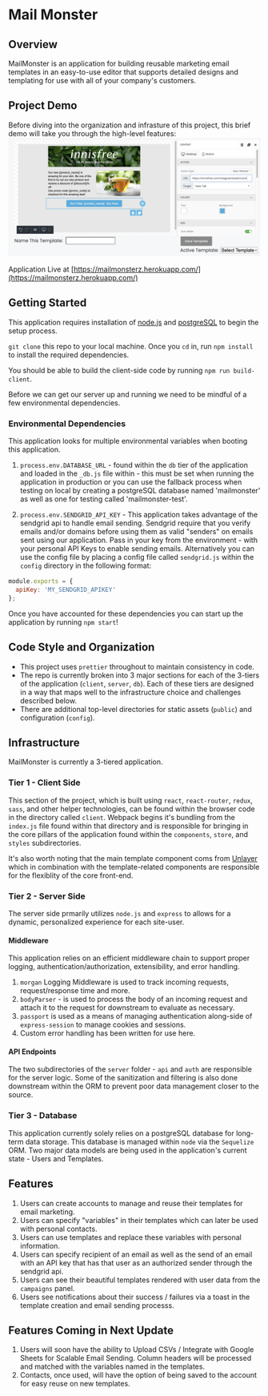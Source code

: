 # Mail Monster

## Overview
MailMonster is an application for building reusable marketing email templates in an easy-to-use editor that supports detailed designs and templating for use with all of your company's customers.

## Project Demo
Before diving into the organization and infrasture of this project, this brief demo will take you through the high-level features:
[![editor_view](./public/editor-view.png)](https://youtu.be/D33SgNY79Bo)

Application Live at [https://mailmonsterz.herokuapp.com/](https://mailmonsterz.herokuapp.com/)

## Getting Started

This application requires installation of [node.js](https://nodejs.org/en/download/) and [postgreSQL](https://www.postgresql.org/download/) to begin the setup process.

`git clone` this repo to your local machine. Once you `cd` in, run `npm install` to install the required dependencies.

You should be able to build the client-side code by running `npm run build-client`.

Before we can get our server up and running we need to be mindful of a few environmental dependencies.

### Environmental Dependencies

This application looks for multiple environmental variables when booting this application. 

1. `process.env.DATABASE_URL` - found within the `db` tier of the application and loaded in the `_db.js` file within - this must be set when running the application in production or you can use the fallback process when testing on local by creating a postgreSQL database named 'mailmonster' as well as one for testing called 'mailmonster-test'.

2. `process.env.SENDGRID_API_KEY` - This application takes advantage of the sendgrid api to handle email sending. Sendgrid require that you verify emails and/or domains before using them as valid "senders" on emails sent using our application. Pass in your key from the environment - with your personal API Keys to enable sending emails. Alternatively you can use the config file by placing a config file called `sendgrid.js` within the `config` directory in the following format: 
```js
module.exports = {
  apiKey: 'MY_SENDGRID_APIKEY'
};
```
Once you have accounted for these dependencies you can start up the application by running `npm start`!

## Code Style and Organization
* This project uses `prettier` throughout to maintain consistency in code. 
* The repo is currently broken into 3 major sections for each of the 3-tiers of the application (`client`, `server`, `db`). Each of these tiers are designed in a way that maps well to the infrastructure choice and challenges described below.
* There are additional top-level directories for static assets (`public`) and configuration (`config`).

## Infrastructure
MailMonster is currently a 3-tiered application.

### Tier 1 - Client Side
This section of the project, which is built using `react`, `react-router`, `redux`, `sass`, and other helper technologies, can be found within the browser code in the directory called `client`. Webpack begins it's bundling from the `index.js` file found within that directory and is responsible for bringing in the core pillars of the application found within the `components`, `store`, and `styles` subdirectories.

It's also worth noting that the main template component coms from [Unlayer](https://github.com/unlayer/react-email-editor) which in combination with the template-related components are responsible for the flexiblity of the core front-end.

### Tier 2 - Server Side
The server side prmarily utilizes `node.js` and `express` to allows for a dynamic, personalized experience for each site-user. 

#### Middleware
This application relies on an efficient middleware chain to support proper logging, authentication/authorization, extensibility, and error handling.

1. `morgan` Logging Middleware is used to track incoming requests, request/response time and more.
2. `bodyParser` - is used to process the body of an incoming request and attach it to the request for downstream to evaluate as necessary.
2. `passport` is used as a means of managing authentication along-side of `express-session` to manage cookies and sessions.
3. Custom error handling has been written for use here.

#### API Endpoints
The two subdirectories of the `server` folder - `api` and `auth` are responsible for the server logic. Some of the sanitization and filtering is also done downstream within the ORM to prevent poor data management closer to the source.

### Tier 3 - Database
This application currently solely relies on a postgreSQL database for long-term data storage. This database is managed within `node` via the `Sequelize` ORM. Two major data models are being used in the application's current state - Users and Templates.

## Features
1. Users can create accounts to manage and reuse their templates for email marketing.
2. Users can specify "variables" in their templates which can later be used with personal contacts.
3. Users can use templates and replace these variables with personal information.
4. Users can specify recipient of an email as well as the send of an email with an API key that has that user as an authorized sender through the sendgrid api.
5. Users can see their beautiful templates rendered with user data from the `campaigns` panel.
6. Users see notifications about their success / failures via a toast in the template creation and email sending processs.

## Features Coming in Next Update
1. Users will soon have the ability to Upload CSVs / Integrate with Google Sheets for Scalable Email Sending. Column headers will be processed and matched with the variables named in the templates.
2. Contacts, once used, will have the option of being saved to the account for easy reuse on new templates.